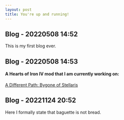 ```yaml
---
layout: post
title: You're up and running!
---
```


## Blog - 20220508 14:52  
This is my first blog ever.  
## Blog - 20220508 14:53  
#### A Hearts of Iron IV mod that I am currently working on:  
[A Different Path: Bygone of Stellaris](https://github.com/2645366605zhang/DP-BS)  
## Blog - 20221124 20:52
Here I formally state that baguette is not bread.

